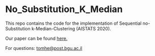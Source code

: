 # No_Substitution_K_Median
This repo contains the code for the implementation of Sequential no-Substitution k-Median-Clustering (AISTATS 2020).

Our paper can be found [here.](https://arxiv.org/abs/1905.12925)

For questions: tomhe@post.bgu.ac.il
